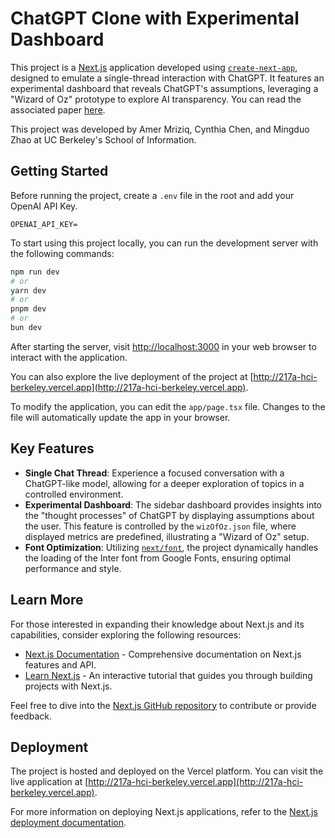 # ChatGPT Clone with Experimental Dashboard

This project is a [Next.js](https://nextjs.org/) application developed using [`create-next-app`](https://github.com/vercel/next.js/tree/canary/packages/create-next-app), designed to emulate a single-thread interaction with ChatGPT. It features an experimental dashboard that reveals ChatGPT's assumptions, leveraging a "Wizard of Oz" prototype to explore AI transparency. You can read the associated paper [here](https://mirroreffect.mriziq.com).

This project was developed by Amer Mriziq, Cynthia Chen, and Mingduo Zhao at UC Berkeley's School of Information.

## Getting Started

Before running the project, create a `.env` file in the root and add your OpenAI API Key.

```
OPENAI_API_KEY=
```

To start using this project locally, you can run the development server with the following commands:

```bash
npm run dev
# or
yarn dev
# or
pnpm dev
# or
bun dev
```

After starting the server, visit [http://localhost:3000](http://localhost:3000) in your web browser to interact with the application.

You can also explore the live deployment of the project at [http://217a-hci-berkeley.vercel.app](http://217a-hci-berkeley.vercel.app).

To modify the application, you can edit the `app/page.tsx` file. Changes to the file will automatically update the app in your browser.

## Key Features

- **Single Chat Thread**: Experience a focused conversation with a ChatGPT-like model, allowing for a deeper exploration of topics in a controlled environment.
- **Experimental Dashboard**: The sidebar dashboard provides insights into the "thought processes" of ChatGPT by displaying assumptions about the user. This feature is controlled by the `wizOfOz.json` file, where displayed metrics are predefined, illustrating a "Wizard of Oz" setup.
- **Font Optimization**: Utilizing [`next/font`](https://nextjs.org/docs/basic-features/font-optimization), the project dynamically handles the loading of the Inter font from Google Fonts, ensuring optimal performance and style.

## Learn More

For those interested in expanding their knowledge about Next.js and its capabilities, consider exploring the following resources:

- [Next.js Documentation](https://nextjs.org/docs) - Comprehensive documentation on Next.js features and API.
- [Learn Next.js](https://nextjs.org/learn) - An interactive tutorial that guides you through building projects with Next.js.

Feel free to dive into the [Next.js GitHub repository](https://github.com/vercel/next.js/) to contribute or provide feedback.

## Deployment

The project is hosted and deployed on the Vercel platform. You can visit the live application at [http://217a-hci-berkeley.vercel.app](http://217a-hci-berkeley.vercel.app).

For more information on deploying Next.js applications, refer to the [Next.js deployment documentation](https://nextjs.org/docs/deployment).
